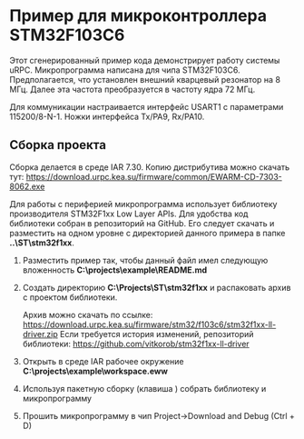 # Пример для микроконтроллера STM32F103C6

Этот сгенерированный пример кода демонстрирует работу системы uRPC.
Микропрограмма написана для чипа STM32F103C6. Предполагается, что
установлен внешний кварцевый резонатор на 8 МГц. Далее эта частота
преобразуется в частоту ядра 72 МГц.

Для коммуникации настраивается интерфейс USART1 с параметрами 115200/8-N-1.
Ножки интерфейса Tx/PA9, Rx/PA10.

## Сборка проекта

Сборка делается в среде IAR 7.30. Копию дистрибутива можно скачать тут: https://download.urpc.kea.su/firmware/common/EWARM-CD-7303-8062.exe 

Для работы с периферией микропрограмма
использует библиотеку производителя STM32F1xx Low Layer APIs. Для удобства
код библиотеки собран в репозиторий на GitHub. Его следует скачать и разместить
на одном уровне с директорией данного примера в папке **..\ST\stm32f1xx**.

1.	Разместить пример так, чтобы данный файл имел следующую вложенность
    **C:\projects\example\README.md**
    
2.  Создать директорию **C:\Projects\ST\stm32f1xx** и распаковать архив с проектом библиотеки.
    
	Архив можно скачать по ссылке: https://download.urpc.kea.su/firmware/stm32/f103c6/stm32f1xx-ll-driver.zip
    Если требуется история изменений, репозиторий библиотеки: https://github.com/vitkorob/stm32f1xx-ll-driver
    
3.	Открыть в среде IAR рабочее окружение **C:\projects\example\workspace.eww**

4.	Используя пакетную сборку (клавиша <F8>) собрать библиотеку и микропрограмму

5.  Прошить микропрограмму в чип Project->Download and Debug (Ctrl + D)
